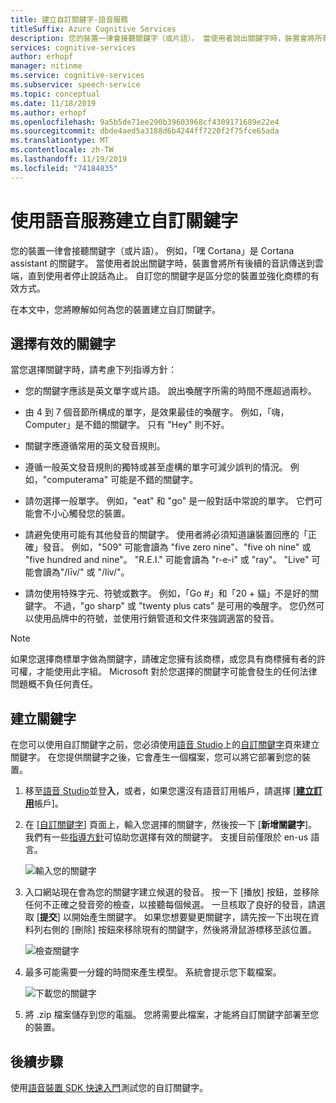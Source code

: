 ```yaml
---
title: 建立自訂關鍵字-語音服務
titleSuffix: Azure Cognitive Services
description: 您的裝置一律會接聽關鍵字（或片語）。 當使用者說出關鍵字時，裝置會將所有後續的音訊傳送到雲端，直到使用者停止說話為止。 自訂您的關鍵字是區分您的裝置並強化商標的有效方式。
services: cognitive-services
author: erhopf
manager: nitinme
ms.service: cognitive-services
ms.subservice: speech-service
ms.topic: conceptual
ms.date: 11/18/2019
ms.author: erhopf
ms.openlocfilehash: 9a5b5de71ee290b39603968cf4309171689e22e4
ms.sourcegitcommit: dbde4aed5a3188d6b4244ff7220f2f75fce65ada
ms.translationtype: MT
ms.contentlocale: zh-TW
ms.lasthandoff: 11/19/2019
ms.locfileid: "74184835"
---
```

# <a name="create-a-custom-keyword-by-using-the-speech-service"></a>使用語音服務建立自訂關鍵字

您的裝置一律會接聽關鍵字（或片語）。 例如，「嘿 Cortana」是 Cortana assistant 的關鍵字。 當使用者說出關鍵字時，裝置會將所有後續的音訊傳送到雲端，直到使用者停止說話為止。 自訂您的關鍵字是區分您的裝置並強化商標的有效方式。

在本文中，您將瞭解如何為您的裝置建立自訂關鍵字。

## <a name="choose-an-effective-keyword"></a>選擇有效的關鍵字

當您選擇關鍵字時，請考慮下列指導方針：

* 您的關鍵字應該是英文單字或片語。 說出喚醒字所需的時間不應超過兩秒。

* 由 4 到 7 個音節所構成的單字，是效果最佳的喚醒字。 例如，「嗨，Computer」是不錯的關鍵字。 只有 "Hey" 則不好。

* 關鍵字應遵循常用的英文發音規則。

* 遵循一般英文發音規則的獨特或甚至虛構的單字可減少誤判的情況。 例如，"computerama" 可能是不錯的關鍵字。

* 請勿選擇一般單字。 例如，"eat" 和 "go" 是一般對話中常說的單字。 它們可能會不小心觸發您的裝置。

* 請避免使用可能有其他發音的關鍵字。 使用者將必須知道讓裝置回應的「正確」發音。 例如，"509" 可能會讀為 "five zero nine"、"five oh nine" 或 "five hundred and nine"。 "R.E.I." 可能會讀為 "r-e-i" 或 "ray"。 "Live" 可能會讀為"/līv/" 或 "/liv/"。

* 請勿使用特殊字元、符號或數字。 例如，「Go #」和「20 + 貓」不是好的關鍵字。 不過，"go sharp" 或 "twenty plus cats" 是可用的喚醒字。 您仍然可以使用品牌中的符號，並使用行銷管道和文件來強調適當的發音。

> [!NOTE]
> 如果您選擇商標單字做為關鍵字，請確定您擁有該商標，或您具有商標擁有者的許可權，才能使用此字組。 Microsoft 對於您選擇的關鍵字可能會發生的任何法律問題概不負任何責任。

## <a name="create-your-keyword"></a>建立關鍵字

在您可以使用自訂關鍵字之前，您必須使用[語音 Studio](https://aka.ms/sdsdk-speechportal)上的[自訂關鍵字](https://aka.ms/sdsdk-wakewordportal)頁來建立關鍵字。 在您提供關鍵字之後，它會產生一個檔案，您可以將它部署到您的裝置。

1. 移至[語音 Studio](https://aka.ms/sdsdk-speechportal)並登**入**，或者，如果您還沒有語音訂用帳戶，請選擇 [[**建立訂用**](https://go.microsoft.com/fwlink/?linkid=2086754)帳戶]。

1. 在 [[自訂關鍵字](https://aka.ms/sdsdk-wakewordportal)] 頁面上，輸入您選擇的關鍵字，然後按一下 [**新增關鍵字**]。 我們有一些[指導方針](#choose-an-effective-keyword)可協助您選擇有效的關鍵字。 支援目前僅限於 en-us 語言。

    ![輸入您的關鍵字](media/speech-devices-sdk/custom-kws-portal-enter-keyword.png)

1. 入口網站現在會為您的關鍵字建立候選的發音。 按一下 [播放] 按鈕，並移除任何不正確之發音旁的檢查，以接聽每個候選。 一旦核取了良好的發音，請選取 [**提交**] 以開始產生關鍵字。 如果您想要變更關鍵字，請先按一下出現在資料列右側的 [刪除] 按鈕來移除現有的關鍵字，然後將滑鼠游標移至該位置。

    ![檢查關鍵字](media/speech-devices-sdk/custom-kws-portal-review-keyword.png)

1. 最多可能需要一分鐘的時間來產生模型。 系統會提示您下載檔案。

    ![下載您的關鍵字](media/speech-devices-sdk/custom-kws-portal-download-keyword.png)

1. 將 .zip 檔案儲存到您的電腦。 您將需要此檔案，才能將自訂關鍵字部署至您的裝置。

## <a name="next-steps"></a>後續步驟

使用[語音裝置 SDK 快速入門](https://aka.ms/sdsdk-quickstart)測試您的自訂關鍵字。
